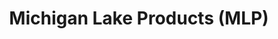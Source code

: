 ---
title: "Michigan Lake Products (MLP)"
url: /indian-river/michigan-lake-products-mlp/
shop: shop
---